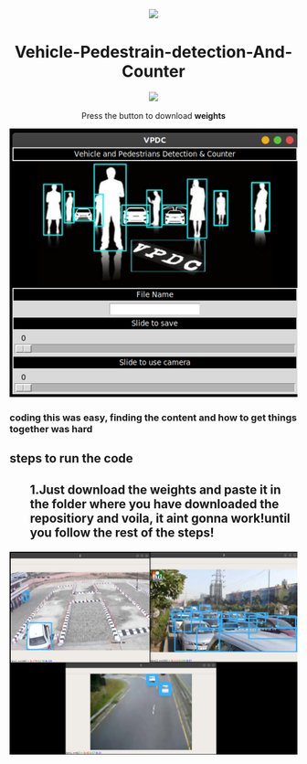 <p align="center">
  <img src="https://github.com/akbloodadarsh/Vehicle-Pedestrian-Detection-and-Counter/blob/master/VPDC.png?raw=true">
</p>
<h1 align="center">
  Vehicle-Pedestrain-detection-And-Counter
</h1>
<p align="center">
  <a href="https://drive.google.com/file/d/1ynnhkMcZGlq0-eTau4Q9l1u5dAR0bVp8/view?usp=sharing">
    <img src="http://www.presentationpro.com/images/product/medium/slide/PPP_CGENE_LT3_Presentation-PowerPoint-Slide-Graphic_Push_Button_Up.jpg">
  </a>
</p>
<p align="center">
  Press the button to download <b>weights</b>
</p>

<p align="center">
  <img src="https://github.com/akbloodadarsh/None-of-your-concern/blob/master/VPDC/2.png?raw=true">
</p>
<h3> coding this was easy, finding the content and how to get things together was hard</h3>
<h2>steps to run the code</h2>
<h2>
  <ol>1.Just download the weights and paste it in the folder where you have downloaded the repositiory and voila, it aint       gonna work!until you follow the rest of the steps!
  </ol>
</h2>
 <p align="center">
    <img src="https://github.com/akbloodadarsh/None-of-your-concern/blob/master/VPDC/1.png?raw=true">
 </p>
